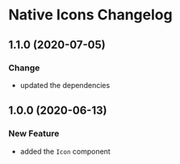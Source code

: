 # Native Icons Changelog

## 1.1.0 (2020-07-05)

### Change

- updated the dependencies

## 1.0.0 (2020-06-13)

### New Feature

- added the `Icon` component
